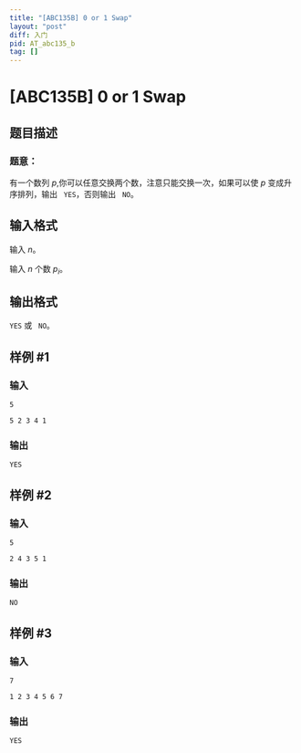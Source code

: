 ```yaml
---
title: "[ABC135B] 0 or 1 Swap"
layout: "post"
diff: 入门
pid: AT_abc135_b
tag: []
---
```


# [ABC135B] 0 or 1 Swap

## 题目描述

### 题意：

有一个数列 $p$,你可以任意交换两个数，注意只能交换一次，如果可以使 $p$ 变成升序排列，输出 ```
YES```，否则输出 ```
NO```。

## 输入格式

输入 $n$。

输入 $n$ 个数 $p_i$。

## 输出格式

```YES``` 或 ```
NO```。

## 样例 #1

### 输入

```
5
5 2 3 4 1
```

### 输出

```
YES
```

## 样例 #2

### 输入

```
5
2 4 3 5 1
```

### 输出

```
NO
```

## 样例 #3

### 输入

```
7
1 2 3 4 5 6 7
```

### 输出

```
YES
```

